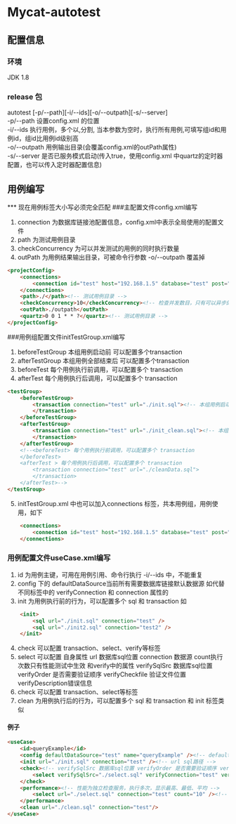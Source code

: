 # Mycat-autotest


## 配置信息

### 环境
JDK 1.8

### release 包
autotest [-p/--path][-i/--ids][-o/--outpath][-s/--server] <br/>
-p/--path 设置config.xml 的位置 <br/>
-i/--ids 执行用例，多个以,分割, 当本参数为空时，执行所有用例,可填写组id和用例id，组id比用例id级别高 <br/>
-o/--outpath 用例输出目录(会覆盖config.xml的outPath属性) <br/>
-s/--server 是否已服务模式启动(传入true，使用config.xml 中quartz的定时器配置，也可以传入定时器配置信息) <br/>

## 用例编写
*** 现在用例标签大小写必须完全匹配
###主配置文件config.xml编写
1. connection 为数据库链接池配置信息，config.xml中表示全局使用的配置文件
2. path 为测试用例目录
3. checkConcurrency 为可以并发测试的用例的同时执行数量
4. outPath 为用例结果输出目录，可被命令行参数 -o/--outpath 覆盖掉 
```html
<projectConfig>
	<connections> 
		<connection id="test" host="192.168.1.5" database="test" post="3306" username="test" password="test" />
	</connections>
	<path>./</path><!-- 测试用例目录 -->
	<checkConcurrency>10</checkConcurrency><!-- 检查并发数目，只有可以异步的用例才可以，并发执行， 系统的执行过程 先执行所有同步的 在执行异步的用例 -->
	<outPath>./outpath</outPath>
	<quartz>0 0 1 * * ?</quartz><!-- 测试用例目录 -->
</projectConfig>
```

###用例组配置文件initTestGroup.xml编写
1. beforeTestGroup 本组用例启动前 可以配置多个transaction
2. afterTestGroup 本组用例全部结束后 可以配置多个transaction
3. beforeTest 每个用例执行前调用，可以配置多个 transaction
4. afterTest 每个用例执行后调用，可以配置多个 transaction
```html
<testGroup>
	<beforeTestGroup>
		<transaction connection="test" url="./init.sql"><!-- 本组用例启动前 可以配置多个transaction -->
		</transaction>
	</beforeTestGroup>
	<afterTestGroup>
		<transaction connection="test" url="./init_clean.sql"><!-- 本组用例全部结束后 可以配置多个transaction -->
		</transaction>
	</afterTestGroup>
	<!--<beforeTest> 每个用例执行前调用，可以配置多个 transaction
	</beforeTest>
	<afterTest > 每个用例执行后调用，可以配置多个 transaction
		<transaction connection="test" url="./cleanData.sql">
		</transaction>
	</afterTest>-->
</testGroup>
```
5. initTestGroup.xml 中也可以加入connections 标签，共本用例组，用例使用，如下
```html
    <connections> 
		<connection id="test" host="192.168.1.5" database="test" post="3306" username="test" password="test" />
	</connections>
```

### 用例配置文件useCase.xml编写
1. id 为用例主键，可用在用例引用、命令行执行 -i/--ids 中，不能重复
2. config 下的 defaultDataSource当前所有需要数据库链接默认数据源 如代替不同标签中的 verifyConnection 和 connection 属性的
3. init 为用例执行前的行为，可以配置多个 sql 和 transaction 如
```html
    <init>
        <sql url="./init.sql" connection="test" />
        <sql url="./init2.sql" connection="test2" />
    </init>
```
4. check 可以配置 transaction、select、verify等标签
5. select  可以配置 自身属性 url 数据库sql位置 connection 数据源 count执行次数只有性能测试中生效 和verify中的属性 verifySqlSrc 数据库sql位置 verifyOrder 是否需要验证顺序 verifyCheckfile 验证文件位置 verifyDescription错误信息
6. check 可以配置 transaction、select等标签
7. clean 为用例执行后的行为，可以配置多个 sql 和 transaction 和 init 标签类似
#### 例子
```html
<useCase>
	<id>queryExample</id> 
	<config defaultDataSource="test" name="queryExample" /><!-- defaultDataSource当前所有需要数据库链接默认数据源 如 verifyConnection 和 connection 属性的  -->
	<init url="./init.sql" connection="test" /><!-- url sql路径 -->
	<check><!-- verifySqlSrc 数据库sql位置 verifyOrder 是否需要验证顺序 verifyCheckfile 验证文件位置 verifyDescription错误信息 -->
		<select verifySqlSrc="./select.sql" verifyConnection="test" verifyOrder="true" verifyCheckfile="./check.xml" verifyDescription="查询错误" />
	</check>
	<performance><!-- 性能为独立检查服务，执行多次，显示最高、最低、平均 -->
		<select url="./select.sql" connection="test" count="10" /><!-- url sql路径 count 测试次数 -->
	</performance>
	<clean url="./clean.sql" connection="test"/>
</useCase>
```